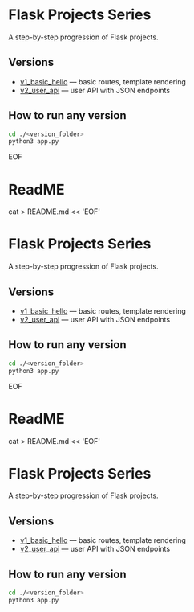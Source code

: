 # Flask Projects Series

A step-by-step progression of Flask projects.

## Versions
- [v1_basic_hello](./v1_basic_hello) — basic routes, template rendering
- [v2_user_api](./v2_user_api) — user API with JSON endpoints


## How to run any version
```bash
cd ./<version_folder>
python3 app.py
``` 
EOF  

# ReadME
cat > README.md << 'EOF'
# Flask Projects Series

A step-by-step progression of Flask projects.

## Versions
- [v1_basic_hello](./v1_basic_hello) — basic routes, template rendering
- [v2_user_api](./v2_user_api) — user API with JSON endpoints


## How to run any version
```bash
cd ./<version_folder>
python3 app.py
``` 
EOF  


# ReadME
cat > README.md << 'EOF'
# Flask Projects Series

A step-by-step progression of Flask projects.

## Versions
- [v1_basic_hello](./v1_basic_hello) — basic routes, template rendering
- [v2_user_api](./v2_user_api) — user API with JSON endpoints


## How to run any version
```bash
cd ./<version_folder>
python3 app.py
